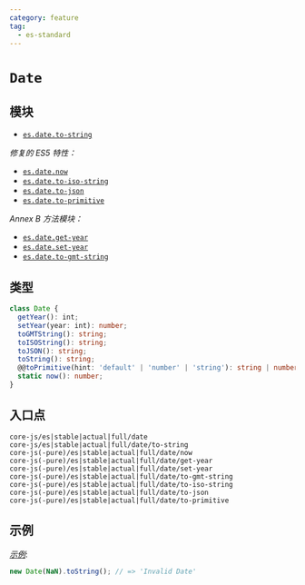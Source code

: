 ```yaml
---
category: feature
tag:
  - es-standard
---
```


# `Date`

## 模块

- [`es.date.to-string`](https://github.com/zloirock/core-js/blob/master/packages/core-js/modules/es.date.to-string.js)

_修复的 ES5 特性：_

- [`es.date.now`](https://github.com/zloirock/core-js/blob/master/packages/core-js/modules/es.date.now.js)
- [`es.date.to-iso-string`](https://github.com/zloirock/core-js/blob/master/packages/core-js/modules/es.date.to-iso-string.js)
- [`es.date.to-json`](https://github.com/zloirock/core-js/blob/master/packages/core-js/modules/es.date.to-json.js)
- [`es.date.to-primitive`](https://github.com/zloirock/core-js/blob/master/packages/core-js/modules/es.date.to-primitive.js)

_Annex B 方法模块：_

- [`es.date.get-year`](https://github.com/zloirock/core-js/blob/master/packages/core-js/modules/es.date.get-year.js)
- [`es.date.set-year`](https://github.com/zloirock/core-js/blob/master/packages/core-js/modules/es.date.set-year.js)
- [`es.date.to-gmt-string`](https://github.com/zloirock/core-js/blob/master/packages/core-js/modules/es.date.to-gmt-string.js)

## 类型

```ts
class Date {
  getYear(): int;
  setYear(year: int): number;
  toGMTString(): string;
  toISOString(): string;
  toJSON(): string;
  toString(): string;
  @@toPrimitive(hint: 'default' | 'number' | 'string'): string | number;
  static now(): number;
}
```

## 入口点

```
core-js/es|stable|actual|full/date
core-js/es|stable|actual|full/date/to-string
core-js(-pure)/es|stable|actual|full/date/now
core-js(-pure)/es|stable|actual|full/date/get-year
core-js(-pure)/es|stable|actual|full/date/set-year
core-js(-pure)/es|stable|actual|full/date/to-gmt-string
core-js(-pure)/es|stable|actual|full/date/to-iso-string
core-js(-pure)/es|stable|actual|full/date/to-json
core-js(-pure)/es|stable|actual|full/date/to-primitive
```

## 示例

[_示例_](https://goo.gl/haeHLR):

```js
new Date(NaN).toString(); // => 'Invalid Date'
```
